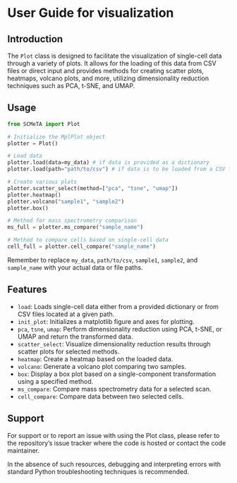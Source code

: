 # User Guide for visualization

## Introduction

The `Plot` class is designed to facilitate the visualization of single-cell data through a variety of plots. It allows for the loading of this data from CSV files or direct input and provides methods for creating scatter plots, heatmaps, volcano plots, and more, utilizing dimensionality reduction techniques such as PCA, t-SNE, and UMAP.

## Usage

```python
from SCMeTA import Plot

# Initialize the MplPlot object
plotter = Plot()

# Load data
plotter.load(data=my_data) # if data is provided as a dictionary
plotter.load(path="path/to/csv") # if data is to be loaded from a CSV file

# Create various plots
plotter.scatter_select(method=["pca", "tsne", "umap"])
plotter.heatmap()
plotter.volcano("sample1", "sample2")
plotter.box()

# Method for mass spectrometry comparison
ms_full = plotter.ms_compare("sample_name")

# Method to compare cells based on single-cell data
cell_full = plotter.cell_compare("sample_name")

```

Remember to replace `my_data`, `path/to/csv`, `sample1`, `sample2`, and `sample_name` with your actual data or file paths.

## Features

- `load`: Loads single-cell data either from a provided dictionary or from CSV files located at a given path.
- `init_plot`: Initializes a matplotlib figure and axes for plotting.
- `pca`, `tsne`, `umap`: Perform dimensionality reduction using PCA, t-SNE, or UMAP and return the transformed data.
- `scatter_select`: Visualize dimensionality reduction results through scatter plots for selected methods.
- `heatmap`: Create a heatmap based on the loaded data.
- `volcano`: Generate a volcano plot comparing two samples.
- `box`: Display a box plot based on a single-component transformation using a specified method.
- `ms_compare`: Compare mass spectrometry data for a selected scan.
- `cell_compare`: Compare data between two selected cells.

## Support

For support or to report an issue with using the Plot class, please refer to the repository’s issue tracker where the code is hosted or contact the code maintainer.

In the absence of such resources, debugging and interpreting errors with standard Python troubleshooting techniques is recommended.

